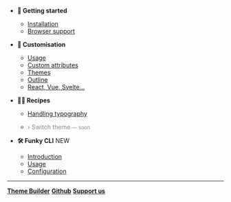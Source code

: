 * **🚀 Getting started**
  * [Installation](/docs/getting-started/installation.md)
  * [Browser support](/docs/getting-started/browser-support.md)

* **🎨 Customisation**
  * [Usage](/docs/customisation/usage.md)
  * [Custom attributes](/docs/customisation/custom-attributes.md)
  * [Themes](/docs/customisation/themes.md)
  * [Outline](/docs/customisation/outline.md)
  * [React, Vue, Svelte...](/docs/customisation/react-vue.md)

* **🧑‍🔬 Recipes**
  * [Handling typography](/docs/recipes/handling-typography.md)
  * <p style="opacity: 0.5">› Switch theme <small> — soon</small></p>

* **🛠 Funky CLI** <span class="Badge">NEW</span>
  * [Introduction](/docs/funky/introduction.md)
  * [Usage](/docs/funky/usage.md)
  * [Configuration](/docs/funky/configuration.md)


---

[**Theme Builder**](https://app.native-elements.dev ':target=_blank')
[**Github**](https://github.com/n-elements/core ':target=_blank')
[**Support us**](https://opencollective.com/native-elements/contribute/free-donation-18192/checkout ':target=_blank')
